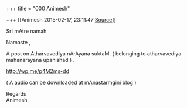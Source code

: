 +++
title = "000 Animesh"

+++
[[Animesh	2015-02-17, 23:11:47 [Source](https://groups.google.com/g/samskrita/c/zzmCAoxLvS8)]]



SrI mAtre namah

Namaste ,

A post on AtharvavedIya nArAyana suktaM. ( belonging to atharvavediya mahanarayana upanishad ) .

<http://wp.me/p4M2ms-dd>

( A audio can be downloaded at mAnastarmgini blog )

  
Regards  
Animesh

